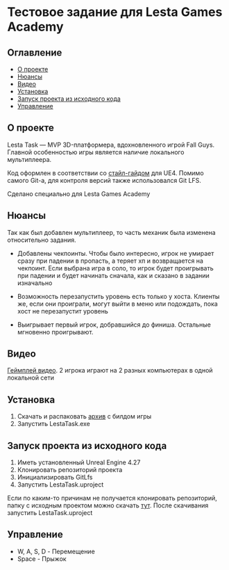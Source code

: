 # Тестовое задание для Lesta Games Academy

## Оглавление
- [О проекте](#about)
- [Нюансы](#features)
- [Видео](#video)
- [Установка](#setup)
- [Запуск проекта из исходного кода](#source)
- [Управление](#controls)

## О проекте <a name = "about"></a>
Lesta Task  — MVP 3D-платформерa, вдохновленного игрой Fall Guys. Главной особенностью игры является наличие локального мультиплеера.

Код оформлен в соответствии со [стайл-гайдом](https://github.com/CleanCut/UE4StyleGuide) для UE4. Помимо самого Git-a, для контроля версий также использовался Git LFS.

Сделано специально для Lesta Games Academy

## Нюансы <a name = "features"></a>

Так как был добавлен мультиплеер, то часть механик была изменена относительно задания. 
- Добавлены чекпоинты. 
Чтобы было интересно, игрок не умирает сразу при падении в пропасть, а теряет хп и возвращается на чекпоинт. 
Если выбрана игра в соло, то игрок будет проигрывать при падении и будет начинать сначала, как и сказано в задании изначально

- Возможность перезапустить уровень есть только у хоста.
Клиенты же, если они проиграли, могут выйти в меню или подождать, пока хост не перезапустит уровень

- Выигрывает первый игрок, добравшийся до финиша. Остальные мгновенно проигрывают.

## Видео <a name = "video"></a>
[Геймплей видео](https://www.youtube.com/watch?v=E91JPwYVmUsE). 2 игрока играют на 2 разных компьютерах в одной локальной сети

## Установка <a name = "setup"></a>
1. Скачать и распаковать [архив](https://github.com/vot-vam-kotik/LestaAcademyTestTask/releases/tag/Build) с билдом игры
2. Запустить LestaTask.exe

## Запуск проекта из исходного кода <a name = "source"></a>
1. Иметь установленный Unreal Engine 4.27
2. Клонировать репозиторий проекта
3. Инициализировать GitLfs
4. Запустить LestaTask.uproject

Если по каким-то причинам не получается клонировать репозиторий, папку с исходным проектом можно скачать [тут](https://drive.google.com/file/d/1Kcm8ATyt_2zrXBymdKAeCVUk46zE5ENM/view?usp=sharing). После скачивания запустить LestaTask.uproject

## Управление <a name = "controls"></a>
- W, A, S, D - Перемещение
- Space - Прыжок